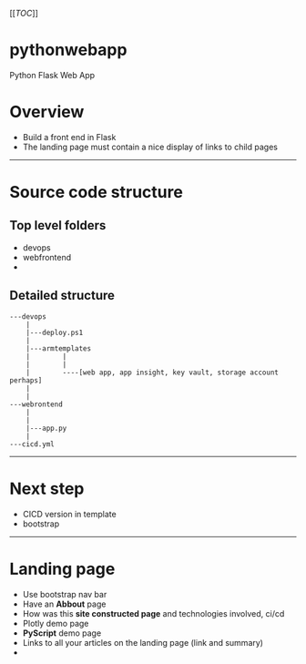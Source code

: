 [[_TOC_]]
# pythonwebapp
Python Flask Web App

# Overview
- Build a front end in Flask
- The landing page must contain a nice display of links to child pages

---

# Source code structure

## Top level folders
- devops
- webfrontend
- 

## Detailed structure

```
---devops
    |
    |---deploy.ps1
    |
    |---armtemplates
    |        |
    |        |
    |        ----[web app, app insight, key vault, storage account perhaps]
    |
    |
---webrontend
    |
    |
    |---app.py
    |
---cicd.yml
```
---
# Next step
- CICD version in template
- bootstrap
---

# Landing page
- Use bootstrap nav bar
- Have an **Abbout** page
- How was this **site constructed page** and technologies involved, ci/cd
- Plotly demo page
- **PyScript** demo page
- Links to all your articles on the landing page (link and summary)
-